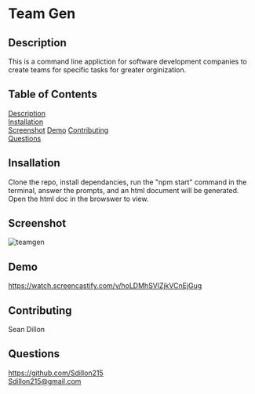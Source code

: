 # Team Gen

## Description
This is a command line appliction for software development companies to create teams for specific tasks for greater orginization.

## Table of Contents
[Description](ReadMe.md/#description)  
[Installation](ReadMe.md/#installation)  
[Screenshot](ReadMe.md/#screenshot)
[Demo](ReadMe.md/#demo)
[Contributing](ReadMe.md/#contributing)  
[Questions](ReadMe.md/##questions)  

## Insallation
Clone the repo, install dependancies, run the "npm start" command in the terminal, answer the prompts, and an html document will be generated. Open the html doc in the browswer to view.

## Screenshot
![teamgen](https://user-images.githubusercontent.com/68351446/142727962-c9577c14-a89c-4202-916f-917d994c4b1e.png)

## Demo
https://watch.screencastify.com/v/hoLDMhSVlZjkVCnEjGug

## Contributing
Sean Dillon

## Questions
https://github.com/Sdillon215   
Sdillon215@gmail.com
